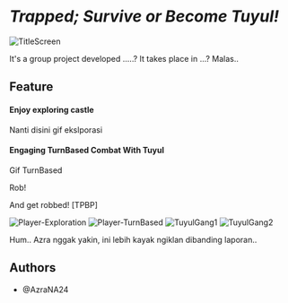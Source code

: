 # *Trapped; Survive or Become Tuyul!*
![TitleScreen](https://hackmd.io/_uploads/rkbjoTDa1l.jpg)

It's a group project developed .....? It takes place in ...? 
Malas..

## Feature
#### Enjoy exploring castle
Nanti disini gif ekslporasi

#### Engaging TurnBased Combat With Tuyul
Gif TurnBased


Rob!

And get robbed! 
[TPBP]


![Player-Exploration](https://hackmd.io/_uploads/HJ-zaudLJl.gif)
![Player-TurnBased](https://hackmd.io/_uploads/SyTn6F_Ukx.gif)
![TuyulGang1](https://hackmd.io/_uploads/SyP-Riu8yg.gif)
![TuyulGang2](https://hackmd.io/_uploads/ByMmVnd8kx.gif)


Hum.. Azra nggak yakin, ini lebih kayak ngiklan dibanding laporan..

## **Authors**
* @AzraNA24
